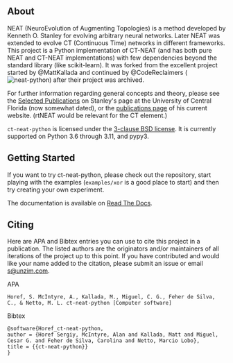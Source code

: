 <!-- [![Build Status](https://app.travis-ci.com/CodeReclaimers/neat-python.svg?branch=master)](https://app.travis-ci.com/github/CodeReclaimers/neat-python)
[![Coverage Status](https://coveralls.io/repos/CodeReclaimers/neat-python/badge.svg?branch=master&service=github)](https://coveralls.io/github/CodeReclaimers/neat-python?branch=master)
[![Downloads](https://static.pepy.tech/personalized-badge/neat-python?period=total&units=international_system&left_color=grey&right_color=blue&left_text=Downloads)](https://pepy.tech/project/neat-python) -->

## About ##

NEAT (NeuroEvolution of Augmenting Topologies) is a method developed by Kenneth O. Stanley for evolving arbitrary neural
networks. Later NEAT was extended to evolve CT (Continuous Time) networks in different frameworks.
This project is a Python implementation of CT-NEAT (and has both pure NEAT and CT-NEAT implementations) with few dependencies beyond the standard library (like scikit-learn). It was
forked from the excellent project started by @MattKallada and continued by @CodeReclaimers (![neat-python](https://github.com/CodeReclaimers/neat-python?tab=readme-ov-file)) after their project was archived.

For further information regarding general concepts and theory, please see the 
[Selected Publications](http://www.cs.ucf.edu/~kstanley/#publications) on Stanley's page at the University of Central 
Florida (now somewhat dated), or the [publications page](https://www.kenstanley.net/papers) of his current website. (rtNEAT would be relevant for the CT element.)

`ct-neat-python` is licensed under the [3-clause BSD license](https://opensource.org/licenses/BSD-3-Clause).  It is
currently supported on Python 3.6 through 3.11, and pypy3.

## Getting Started ##

If you want to try ct-neat-python, please check out the repository, start playing with the examples (`examples/xor` is
a good place to start) and then try creating your own experiment.

The documentation is available on [Read The Docs](http://neat-python.readthedocs.io).

## Citing ##

Here are APA and Bibtex entries you can use to cite this project in a publication. The listed authors are the originators
and/or maintainers of all iterations of the project up to this point.  If you have contributed and would like your name added 
to the citation, please submit an issue or email s@unzim.com.

APA
```
Horef, S. McIntyre, A., Kallada, M., Miguel, C. G., Feher de Silva, C., & Netto, M. L. ct-neat-python [Computer software]
```

Bibtex
```
@software{Horef_ct-neat-python,
author = {Horef Sergiy, McIntyre, Alan and Kallada, Matt and Miguel, Cesar G. and Feher de Silva, Carolina and Netto, Marcio Lobo},
title = {{ct-neat-python}}
}
```

<!-- ## Thank you! ##
Many thanks to the folks who have [cited this repository](https://scholar.google.com/scholar?start=0&hl=en&as_sdt=5,34&sciodt=0,34&cites=15315010889003730796&scipsc=) in their own work.  -->
